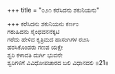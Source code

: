 +++
title = "೦೨೧ ಕರೆಸಿದನು ಶಕುನಿಯನು"

+++
ಕರೆಸಿದನು ಶಕುನಿಯನು ಕರ್ಣಂ  
ಗರುಹಿದನು ಸೈಂಧವನನೆಕ್ಕಟಿ  
ಗರೆದು ಹೇಳಿದ ಕೃತ್ರಿಮದ ಹಾಸಂಗಿಗಳ ರಚಿಸಿ  
ಹರಸಿಕೊಂಡರು ಗಣಪ ಯಕ್ಷೇ  
ಶ್ವರಿ ಕಳಾವತಿ ದುರ್ಗಿ ಭುವನೇ  
ಶ್ವರಿಗಳಿಗೆ ವಿವಿಧೋಪಚಾರದ ಬಲಿ ವಿಧಾನದಲಿ    ॥21॥